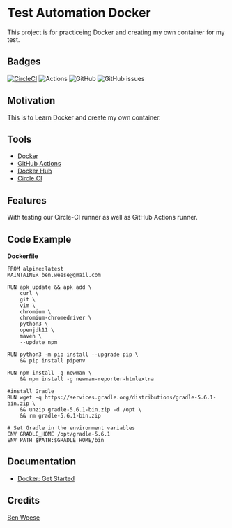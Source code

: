 # Test Automation Docker
This project is for practiceing Docker and creating my own container for my test.

## Badges
[![CircleCI](https://circleci.com/gh/benweese/test_automation/tree/master.svg?style=shield)](https://circleci.com/gh/benweese/test_automation/tree/master) ![Actions](https://github.com/benweese/test_automation/workflows/Docker%20Image%20CI/badge.svg) ![GitHub](https://img.shields.io/github/license/benweese/test_automation.svg) ![GitHub issues](https://img.shields.io/github/issues-raw/benweese/test_automation.svg)

## Motivation
This is to Learn Docker and create my own container.

## Tools
- [Docker](https://www.docker.com/)
- [GitHub Actions](https://github.com/features/actions)
- [Docker Hub](https://hub.docker.com/)
- [Circle CI](https://circleci.com)

## Features
With testing our Circle-CI runner as well as GitHub Actions runner.

## Code Example
<b>Dockerfile</b>
```
FROM alpine:latest
MAINTAINER ben.weese@gmail.com

RUN apk update && apk add \
    curl \
    git \
    vim \
    chromium \
    chromium-chromedriver \
    python3 \
    openjdk11 \
    maven \
    --update npm
    
RUN python3 -m pip install --upgrade pip \
    && pip install pipenv 

RUN npm install -g newman \
    && npm install -g newman-reporter-htmlextra

#install Gradle
RUN wget -q https://services.gradle.org/distributions/gradle-5.6.1-bin.zip \
    && unzip gradle-5.6.1-bin.zip -d /opt \
    && rm gradle-5.6.1-bin.zip

# Set Gradle in the environment variables
ENV GRADLE_HOME /opt/gradle-5.6.1
ENV PATH $PATH:$GRADLE_HOME/bin
```

## Documentation
- [Docker: Get Started](https://docs.docker.com/get-started/)

## Credits
[Ben Weese](https://benweese.dev)
